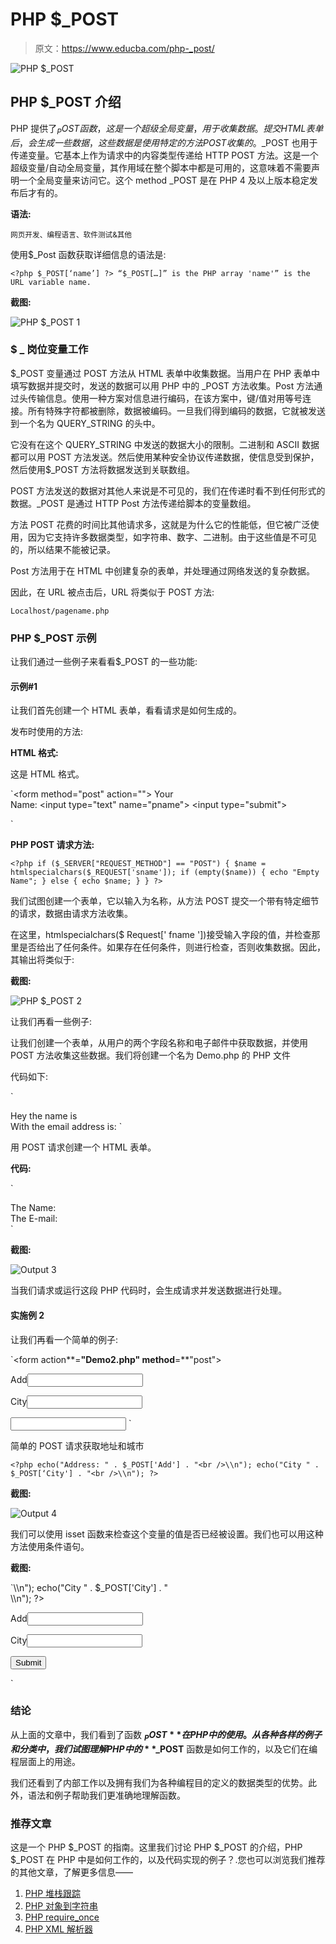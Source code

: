 # PHP $_POST

> 原文：<https://www.educba.com/php-_post/>

![PHP $_POST](img/5497dc80755d935bc0ad3b411d26ca08.png)



## PHP $_POST 介绍

PHP 提供了$_POST 函数，这是一个超级全局变量，用于收集数据。提交 HTML 表单后，会生成一些数据，这些数据是使用特定的方法 POST 收集的。$_POST 也用于传递变量。它基本上作为请求中的内容类型传递给 HTTP POST 方法。这是一个超级变量/自动全局变量，其作用域在整个脚本中都是可用的，这意味着不需要声明一个全局变量来访问它。这个 method _POST 是在 PHP 4 及以上版本稳定发布后才有的。

**语法:**

<small>网页开发、编程语言、软件测试&其他</small>

使用$_Post 函数获取详细信息的语法是:

`<?php
$_POST[‘name’] ?>
“$_POST[…]” is the PHP array
'name'” is the URL variable name.`

**截图:**

![PHP $_POST 1](img/4f70400e192faee60ca76b4568902f84.png)



### $ _ 岗位变量工作

$_POST 变量通过 POST 方法从 HTML 表单中收集数据。当用户在 PHP 表单中填写数据并提交时，发送的数据可以用 PHP 中的 _POST 方法收集。Post 方法通过头传输信息。使用一种方案对信息进行编码，在该方案中，键/值对用等号连接。所有特殊字符都被删除，数据被编码。一旦我们得到编码的数据，它就被发送到一个名为 QUERY_STRING 的头中。

它没有在这个 QUERY_STRING 中发送的数据大小的限制。二进制和 ASCII 数据都可以用 POST 方法发送。然后使用某种安全协议传递数据，使信息受到保护，然后使用$_POST 方法将数据发送到关联数组。

POST 方法发送的数据对其他人来说是不可见的，我们在传递时看不到任何形式的数据。_POST 是通过 HTTP Post 方法传递给脚本的变量数组。

方法 POST 花费的时间比其他请求多，这就是为什么它的性能低，但它被广泛使用，因为它支持许多数据类型，如字符串、数字、二进制。由于这些值是不可见的，所以结果不能被记录。

Post 方法用于在 HTML 中创建复杂的表单，并处理通过网络发送的复杂数据。

因此，在 URL 被点击后，URL 将类似于 POST 方法:

`Localhost/pagename.php`

### PHP $_POST 示例

让我们通过一些例子来看看$_POST 的一些功能:

#### 示例#1

让我们首先创建一个 HTML 表单，看看请求是如何生成的。

发布时使用的方法:

**HTML 格式:**

这是 HTML 格式。

`<form method="post" action="<?php echo “hello PHP”;?>">
Your Name: <input type="text" name="pname">
<input type="submit">
</form>`

**PHP POST 请求方法:**

`<?php
if ($_SERVER["REQUEST_METHOD"] == "POST") {
$name = htmlspecialchars($_REQUEST['sname']);
if (empty($name)) {
echo "Empty Name";
} else {
echo $name;
}
}
?>`

我们试图创建一个表单，它以输入为名称，从方法 POST 提交一个带有特定细节的请求，数据由请求方法收集。

在这里，htmlspecialchars($ Request[' fname '])接受输入字段的值，并检查那里是否给出了任何条件。如果存在任何条件，则进行检查，否则收集数据。因此，其输出将类似于:

**截图:**

![PHP $_POST 2](img/2093df2bc359ddac9220f49fcef57e4c.png)



让我们再看一些例子:

让我们创建一个表单，从用户的两个字段名称和电子邮件中获取数据，并使用 POST 方法收集这些数据。我们将创建一个名为 Demo.php 的 PHP 文件

代码如下:

`<html>
<body>
Hey the name is <?php echo $_POST["name"]; ?><br>
With the email address is: <?php echo $_POST["email"]; ?>
</body>
</html>`

用 POST 请求创建一个 HTML 表单。

**代码:**

`<html>
<body>
<form action="Demo.php" method="post">
The Name: <input type="text" name="Name"><br>
The E-mail: <input type="text" name="Email"><br>
<input type="submit">
</form>
</body>
</html>`

**截图:**

![Output 3](img/a08d75f45e6bce86f2755d00d9deedf2.png)



当我们请求或运行这段 PHP 代码时，会生成请求并发送数据进行处理。

#### 实施例 2

让我们再看一个简单的例子:

`<form action**=**"Demo2.php" method**=**"post">
<p>Add<input type**=**"text" name**=**"Add" /></p>
<p>City<input type**=**"text" name**=**"City" /></p>
<input type**=**"submit" name**=**"submit" value**=**"Submit" />
</form>`

简单的 POST 请求获取地址和城市

`<?php
echo("Address: " . $_POST['Add'] . "<br />\\n");
echo("City " . $_POST[‘City'] . "<br />\\n");
?>`

**截图:**

![Output 4](img/e0ec8027e02249a8855d2bc8bf9ed8c0.png)



我们可以使用 isset 函数来检查这个变量的值是否已经被设置。我们也可以用这种方法使用条件语句。

**截图:**

`<?php
echo("Address: " . $_POST['Add'] . "<br />\\n");
echo("City " . $_POST['City'] . "<br />\\n");
?>
<form action="Demo2.php" method="post">
<p>Add<input type="text" name="Add" /></p>
<p>City<input type="text" name="City" /></p>
<input type="submit" name="submit" value="Submit" />
</form>`

### 结论

从上面的文章中，我们看到了函数 **$_POST** 在 PHP 中的使用。从各种各样的例子和分类中，我们试图理解 PHP 中的 **$_POST** 函数是如何工作的，以及它们在编程层面上的用途。

我们还看到了内部工作以及拥有我们为各种编程目的定义的数据类型的优势。此外，语法和例子帮助我们更准确地理解函数。

### 推荐文章

这是一个 PHP $_POST 的指南。这里我们讨论 PHP $_POST 的介绍，PHP $_POST 在 PHP 中是如何工作的，以及代码实现的例子？.您也可以浏览我们推荐的其他文章，了解更多信息——

1.  [PHP 堆栈跟踪](https://www.educba.com/php-stack-trace/)
2.  [PHP 对象到字符串](https://www.educba.com/php-object-to-string/)
3.  [PHP require_once](https://www.educba.com/php-require_once/)
4.  [PHP XML 解析器](https://www.educba.com/php-xml-parser/)






